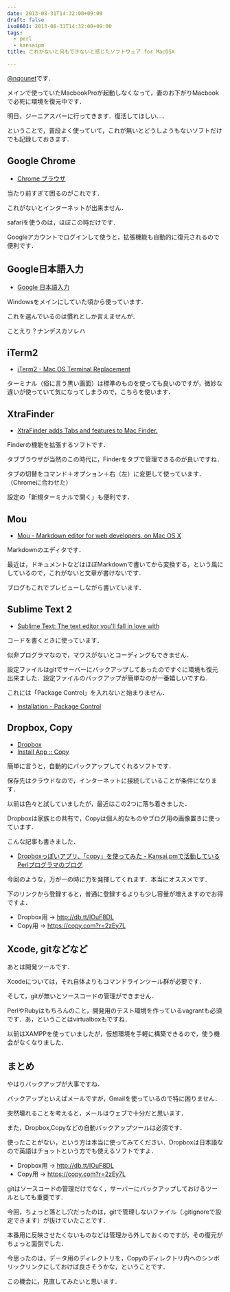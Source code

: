 ```yaml
---
date: 2013-08-31T14:32:00+09:00
draft: false
iso8601: 2013-08-31T14:32:00+09:00
tags:
  - perl
  - kansaipm
title: これがないと何もできないと感じたソフトウェア for MacOSX

---
```


<p><a href="https://twitter.com/nqounet">@nqounet</a>です．</p>

<p>メインで使っていたMacbookProが起動しなくなって，妻のお下がりMacbookで必死に環境を復元中です．</p>

<p>明日，ジーニアスバーに行ってきます．復活してほしい…．</p>

<p>ということで，普段よく使っていて，これが無いとどうしようもないソフトだけでも記録しておきます．</p>

<h2>Google Chrome</h2>

<ul><li><a href="http://www.google.com/intl/ja/chrome/browser/">Chrome ブラウザ</a></li></ul>

<p>当たり前すぎて困るのがこれです．</p>

<p>これがないとインターネットが出来ません．</p>

<p>safariを使うのは，ほぼこの時だけです．</p>

<p>Googleアカウントでログインして使うと，拡張機能も自動的に復元されるので便利です．</p>

<h2>Google日本語入力</h2>

<ul><li><a href="http://www.google.co.jp/ime/">Google 日本語入力</a></li></ul>

<p>Windowsをメインにしていた頃から使っています．</p>

<p>これを選んでいるのは慣れとしか言えませんが．</p>

<p>ことえり？ナンデスカソレハ</p>

<h2>iTerm2</h2>

<ul><li><a href="http://www.iterm2.com/#/section/home">iTerm2 - Mac OS Terminal Replacement</a></li></ul>

<p>ターミナル（俗に言う黒い画面）は標準のものを使っても良いのですが，微妙な違いが使っていて気になってしまうので，こちらを使います．</p>

<h2>XtraFinder</h2>

<ul><li><a href="http://www.trankynam.com/xtrafinder/">XtraFinder adds Tabs and features to Mac Finder.</a></li></ul>

<p>Finderの機能を拡張するソフトです．</p>

<p>タブブラウザが当然のこの時代に，Finderをタブで管理できるのが良いですね．</p>

<p>タブの切替をコマンド＋オプション＋右（左）に変更して使っています．（Chromeに合わせた）</p>

<p>設定の「新規ターミナルで開く」も便利です．</p>

<h2>Mou</h2>

<ul><li><a href="http://mouapp.com/">Mou - Markdown editor for web developers, on Mac OS X</a></li></ul>

<p>Markdownのエディタです．</p>

<p>最近は，ドキュメントなどはほぼMarkdownで書いてから変換する，という風にしているので，これがないと文章が書けないです．</p>

<p>ブログもこれでプレビューしながら書いています．</p>

<h2>Sublime Text 2</h2>

<ul><li><a href="http://www.sublimetext.com/">Sublime Text: The text editor you'll fall in love with</a></li></ul>

<p>コードを書くときに使っています．</p>

<p>似非プログラマなので，マウスがないとコーディングもできません．</p>

<p>設定ファイルはgitでサーバーにバックアップしてあったのですぐに環境も復元出来ました．設定ファイルのバックアップが簡単なのが一番嬉しいですね．</p>

<p>これには「Package Control」を入れないと始まりません．</p>

<ul><li><a href="https://sublime.wbond.net/installation">Installation - Package Control</a></li></ul>

<h2>Dropbox, Copy</h2>

<ul><li><a href="https://www.dropbox.com/">Dropbox</a></li><li><a href="https://www.copy.com/install/">Install App :: Copy</a></li></ul>

<p>簡単に言うと，自動的にバックアップしてくれるソフトです．</p>

<p>保存先はクラウドなので，インターネットに接続していることが条件になります．</p>

<p>以前は色々と試していましたが，最近はこの2つに落ち着きました．</p>

<p>Dropboxは家族との共有で，Copyは個人的なものやブログ用の画像置きに使っています．</p>

<p>こんな記事も書きました．</p>

<ul><li><a href="https://www.nqou.net/2013/04/17/192600">Dropboxっぽいアプリ、「copy」を使ってみた - Kansai.pmで活動しているPerlプログラマのブログ</a></li></ul>

<p>今回のような，万が一の時に力を発揮してくれます．本当にオススメです．</p>

<p>下のリンクから登録すると，普通に登録するよりも少し容量が増えますのでお得ですよ．</p>

<ul><li>Dropbox用 → <a href="https://www.dropbox.com/referrals/NTE2NTc1NjM1OQ?src=global9">http://db.tt/IOuF8DL</a></li><li>Copy用 → <a href="https://www.copy.com/home/?r=2zEy7L&amp;signup=1">https://copy.com?r=2zEy7L</a></li></ul>

<h2>Xcode, gitなどなど</h2>

<p>あとは開発ツールです．</p>

<p>Xcodeについては，それ自体よりもコマンドラインツール群が必要です．</p>

<p>そして，gitが無いとソースコードの管理ができません．</p>

<p>PerlやRubyはもちろんのこと，開発用のテスト環境を作っているvagrantも必須です．あ，ということはvirtualboxもですね．</p>

<p>以前はXAMPPを使っていましたが，仮想環境を手軽に構築できるので，使う機会がなくなりました．</p>

<h2>まとめ</h2>

<p>やはりバックアップが大事ですね．</p>

<p>バックアップといえばメールですが，Gmailを使っているので特に困りません．</p>

<p>突然壊れることを考えると，メールはウェブで十分だと思います．</p>

<p>また，Dropbox,Copyなどの自動バックアップツールは必須です．</p>

<p>使ったことがない，という方は本当に使ってみてください．Dropboxは日本語なので英語はチョットという方でも使えるソフトですよ．</p>

<ul><li>Dropbox用 → <a href="https://www.dropbox.com/referrals/NTE2NTc1NjM1OQ?src=global9">http://db.tt/IOuF8DL</a></li><li>Copy用 → <a href="https://www.copy.com/home/?r=2zEy7L&amp;signup=1">https://copy.com?r=2zEy7L</a></li></ul>

<p>gitはソースコードの管理だけでなく，サーバーにバックアップしておけるツールとしても重要です．</p>

<p>今回，ちょっと落とし穴だったのは，gitで管理しないファイル（.gitignoreで設定できます）が抜けていたことです．</p>

<p>本番用に反映させたくないものなどは管理から外しておくのですが，その復元がちょっと面倒でした．</p>

<p>今思ったのは，データ用のディレクトリを，Copyのディレクトリ内へのシンボリックリンクにしておけば良さそうかな，ということです．</p>

<p>この機会に，見直してみたいと思います．</p>
    	